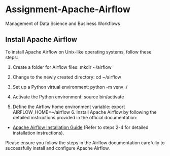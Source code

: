 # Assignment-Apache-Airflow
Management of Data Science and Business Workflows
## Install Apache Airflow

To install Apache Airflow on Unix-like operating systems, follow these steps:

1. Create a folder for Airflow files:
mkdir ~/airflow
2. Change to the newly created directory:
 cd ~/airflow
3. Set up a Python virtual environment:
   python -m venv ./
4. Activate the Python environment:
source bin/activate

5. Define the Airflow home environment variable:
export AIRFLOW_HOME=~/airflow   6. Install Apache Airflow by following the detailed instructions provided in the official documentation:
- [Apache Airflow Installation Guide](https://airflow.apache.org/docs/apache-airflow/stable/start.html) (Refer to steps 2-4 for detailed installation instructions).

Please ensure you follow the steps in the Airflow documentation carefully to successfully install and configure Apache Airflow.
